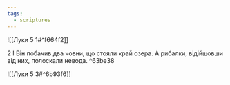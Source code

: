 ```yaml
---
tags:
  - scriptures
---
```


![[Луки 5 1#^f664f2]]

2 І Він побачив два човни, що стояли край озера. А рибалки, відійшовши від них, полоскали невода. ^63be38

![[Луки 5 3#^6b93f6]]